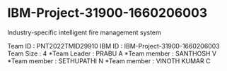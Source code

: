 # IBM-Project-31900-1660206003

Industry-specific intelligent fire management system
 
 </a>
 Team ID : PNT2022TMID29910 </a>
 IBM ID : IBM-Project-31900-1660206003
 Team Size : 4
  *Team Leader : PRABU A
  *Team member : SANTHOSH V
  *Team member : SETHUPATHI N
  *Team member : VINOTH KUMAR C
